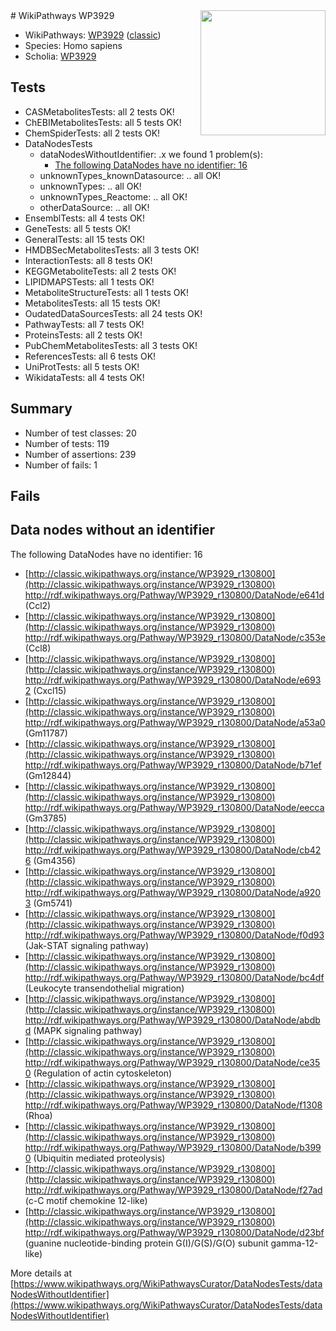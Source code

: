 <img style="float: right; width: 200px" src="https://upload.wikimedia.org/wikipedia/commons/thumb/8/83/Wplogo_with_text_500.png/640px-Wplogo_with_text_500.png" />
# WikiPathways WP3929

* WikiPathways: [WP3929](https://wikipathways.org/pathways/WP3929) ([classic](https://classic.wikipathways.org/instance/WP3929))
* Species: Homo sapiens
* Scholia: [WP3929](https://scholia.toolforge.org/wikipathways/WP3929)
## Tests
* CASMetabolitesTests: all 2 tests OK!
* ChEBIMetabolitesTests: all 5 tests OK!
* ChemSpiderTests: all 2 tests OK!
* DataNodesTests
    * dataNodesWithoutIdentifier: .x we found 1 problem(s):
        * [The following DataNodes have no identifier: 16](#8792c496)
    * unknownTypes_knownDatasource: .. all OK!
    * unknownTypes: .. all OK!
    * unknownTypes_Reactome: .. all OK!
    * otherDataSource: .. all OK!
* EnsemblTests: all 4 tests OK!
* GeneTests: all 5 tests OK!
* GeneralTests: all 15 tests OK!
* HMDBSecMetabolitesTests: all 3 tests OK!
* InteractionTests: all 8 tests OK!
* KEGGMetaboliteTests: all 2 tests OK!
* LIPIDMAPSTests: all 1 tests OK!
* MetaboliteStructureTests: all 1 tests OK!
* MetabolitesTests: all 15 tests OK!
* OudatedDataSourcesTests: all 24 tests OK!
* PathwayTests: all 7 tests OK!
* ProteinsTests: all 2 tests OK!
* PubChemMetabolitesTests: all 3 tests OK!
* ReferencesTests: all 6 tests OK!
* UniProtTests: all 5 tests OK!
* WikidataTests: all 4 tests OK!


## Summary

* Number of test classes: 20
* Number of tests: 119
* Number of assertions: 239
* Number of fails: 1

## Fails

<a name="8792c496" />

## Data nodes without an identifier

The following DataNodes have no identifier: 16

* [http://classic.wikipathways.org/instance/WP3929_r130800](http://classic.wikipathways.org/instance/WP3929_r130800) http://rdf.wikipathways.org/Pathway/WP3929_r130800/DataNode/e641d (Ccl2)
* [http://classic.wikipathways.org/instance/WP3929_r130800](http://classic.wikipathways.org/instance/WP3929_r130800) http://rdf.wikipathways.org/Pathway/WP3929_r130800/DataNode/c353e (Ccl8)
* [http://classic.wikipathways.org/instance/WP3929_r130800](http://classic.wikipathways.org/instance/WP3929_r130800) http://rdf.wikipathways.org/Pathway/WP3929_r130800/DataNode/e6932 (Cxcl15)
* [http://classic.wikipathways.org/instance/WP3929_r130800](http://classic.wikipathways.org/instance/WP3929_r130800) http://rdf.wikipathways.org/Pathway/WP3929_r130800/DataNode/a53a0 (Gm11787)
* [http://classic.wikipathways.org/instance/WP3929_r130800](http://classic.wikipathways.org/instance/WP3929_r130800) http://rdf.wikipathways.org/Pathway/WP3929_r130800/DataNode/b71ef (Gm12844)
* [http://classic.wikipathways.org/instance/WP3929_r130800](http://classic.wikipathways.org/instance/WP3929_r130800) http://rdf.wikipathways.org/Pathway/WP3929_r130800/DataNode/eecca (Gm3785)
* [http://classic.wikipathways.org/instance/WP3929_r130800](http://classic.wikipathways.org/instance/WP3929_r130800) http://rdf.wikipathways.org/Pathway/WP3929_r130800/DataNode/cb426 (Gm4356)
* [http://classic.wikipathways.org/instance/WP3929_r130800](http://classic.wikipathways.org/instance/WP3929_r130800) http://rdf.wikipathways.org/Pathway/WP3929_r130800/DataNode/a9203 (Gm5741)
* [http://classic.wikipathways.org/instance/WP3929_r130800](http://classic.wikipathways.org/instance/WP3929_r130800) http://rdf.wikipathways.org/Pathway/WP3929_r130800/DataNode/f0d93 (Jak-STAT signaling pathway)
* [http://classic.wikipathways.org/instance/WP3929_r130800](http://classic.wikipathways.org/instance/WP3929_r130800) http://rdf.wikipathways.org/Pathway/WP3929_r130800/DataNode/bc4df (Leukocyte transendothelial migration)
* [http://classic.wikipathways.org/instance/WP3929_r130800](http://classic.wikipathways.org/instance/WP3929_r130800) http://rdf.wikipathways.org/Pathway/WP3929_r130800/DataNode/abdbd (MAPK signaling pathway)
* [http://classic.wikipathways.org/instance/WP3929_r130800](http://classic.wikipathways.org/instance/WP3929_r130800) http://rdf.wikipathways.org/Pathway/WP3929_r130800/DataNode/ce350 (Regulation of actin cytoskeleton)
* [http://classic.wikipathways.org/instance/WP3929_r130800](http://classic.wikipathways.org/instance/WP3929_r130800) http://rdf.wikipathways.org/Pathway/WP3929_r130800/DataNode/f1308 (Rhoa)
* [http://classic.wikipathways.org/instance/WP3929_r130800](http://classic.wikipathways.org/instance/WP3929_r130800) http://rdf.wikipathways.org/Pathway/WP3929_r130800/DataNode/b3990 (Ubiquitin mediated proteolysis)
* [http://classic.wikipathways.org/instance/WP3929_r130800](http://classic.wikipathways.org/instance/WP3929_r130800) http://rdf.wikipathways.org/Pathway/WP3929_r130800/DataNode/f27ad (c-C motif chemokine 12-like)
* [http://classic.wikipathways.org/instance/WP3929_r130800](http://classic.wikipathways.org/instance/WP3929_r130800) http://rdf.wikipathways.org/Pathway/WP3929_r130800/DataNode/d23bf (guanine nucleotide-binding protein G(I)/G(S)/G(O) subunit gamma-12-like)


More details at [https://www.wikipathways.org/WikiPathwaysCurator/DataNodesTests/dataNodesWithoutIdentifier](https://www.wikipathways.org/WikiPathwaysCurator/DataNodesTests/dataNodesWithoutIdentifier)

